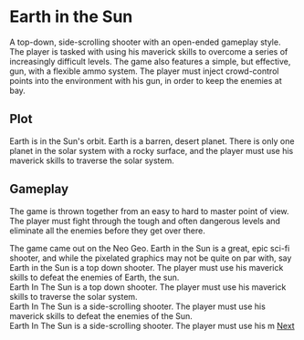 # Earth in the Sun

A top-down, side-scrolling shooter with an open-ended gameplay style. The player is tasked with using his maverick skills to overcome a series of increasingly difficult levels. The game also features a simple, but effective, gun, with a flexible ammo system. The player must inject crowd-control points into the environment with his gun, in order to keep the enemies at bay.  
 

## Plot  

Earth is in the Sun's orbit. Earth is a barren, desert planet. There is only one planet in the solar system with a rocky surface, and the player must use his maverick skills to traverse the solar system.  
  

## Gameplay    

The game is thrown together from an easy to hard to master point of view. The player must fight through the tough and often dangerous levels and eliminate all the enemies before they get over there.  
   
  
The game came out on the Neo Geo.                                                 Earth in the Sun is a great, epic sci-fi shooter, and while the pixelated graphics may not be quite on par with, say                                                    Earth in the Sun is a top down shooter. The player must use his maverick skills to defeat the enemies of Earth, the sun.     
                   Earth In The Sun is a top down shooter. The player must use his maverick skills to traverse the solar system.    
                   Earth In The Sun is a side-scrolling shooter. The player must use his maverick skills to defeat the enemies of the Sun.   
    Earth In The Sun is a side-scrolling shooter. The player must use his m
[Next](166.md)